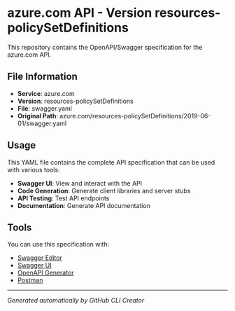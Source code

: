 # azure.com API - Version resources-policySetDefinitions

This repository contains the OpenAPI/Swagger specification for the azure.com API.

## File Information

- **Service**: azure.com
- **Version**: resources-policySetDefinitions
- **File**: swagger.yaml
- **Original Path**: azure.com/resources-policySetDefinitions/2019-06-01/swagger.yaml

## Usage

This YAML file contains the complete API specification that can be used with various tools:

- **Swagger UI**: View and interact with the API
- **Code Generation**: Generate client libraries and server stubs
- **API Testing**: Test API endpoints
- **Documentation**: Generate API documentation

## Tools

You can use this specification with:

- [Swagger Editor](https://editor.swagger.io/)
- [Swagger UI](https://swagger.io/tools/swagger-ui/)
- [OpenAPI Generator](https://openapi-generator.tech/)
- [Postman](https://www.postman.com/)

---

*Generated automatically by GitHub CLI Creator*
